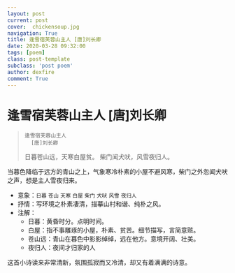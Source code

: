 ```yaml
---
layout: post
current: post
cover:  chickensoup.jpg
navigation: True
title: 逢雪宿芙蓉山主人 [唐]刘长卿
date: 2020-03-28 09:32:00
tags: [poem]
class: post-template
subclass: 'post poem'
author: dexfire
comment: True
---
```


# 逢雪宿芙蓉山主人 [唐]刘长卿

>     逢雪宿芙蓉山主人
>       [唐]刘长卿
> 日暮苍山远，天寒白屋贫。
> 柴门闻犬吠，风雪夜归人。

当暮色降临于远方的青山之上，气象寒冷朴素的小屋不避风寒，柴门之外忽闻犬吠之声，想是主人雪夜归来。

- 意象：`日暮` `苍山` `天寒` `白屋` `柴门` `犬吠` `风雪` `夜归人`  
- 抒情：写环境之朴素凄清，描摹山村和谐、纯朴之风。
- 注解：
  - 日暮：黄昏时分。点明时间。
  - 白屋：指不事雕琢的小屋，朴素、贫苦。细节描写，言简意赅。
  - 苍山远：青山在暮色中影影绰绰，远在他方。意境开阔、壮美。
  - 夜归人：夜间才归家的人

这首小诗读来非常清新，氛围孤寂而又冷清，却又有着满满的诗意。
